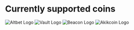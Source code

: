 # Currently supported coins
![Altbet Logo](https://github.com/MotoAcidic/Node_Install/blob/master/Graphics/Altbet.png)
![Vault Logo](https://github.com/MotoAcidic/Node_Install/blob/master/Graphics/Vault.png)
![Beacon Logo](https://github.com/MotoAcidic/Node_Install/blob/master/Graphics/Beacon.png)
![Akikcoin Logo](https://github.com/MotoAcidic/Node_Install/blob/master/Graphics/Akikcoin.png)
